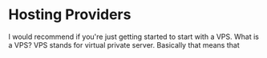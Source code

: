 # Hosting Providers

I would recommend if you're just getting started to start with a VPS. What is a VPS? VPS stands for virtual private server. Basically that means that 